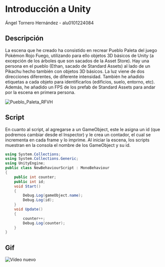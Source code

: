 # Introducción a Unity

Ángel Tornero Hernández - alu0101224084

## Descripción

La escena que he creado ha consistido en recrear Pueblo Paleta del juego Pokémon Rojo Fuego, utilizando para ello objetos 3D básicos de Unity (a excepción de los árboles que son sacados de la Asset Store). Hay una persona en el pueblo (Ethan, sacado de Standard Assets) al lado de un Pikachu hecho también con objetos 3D básicos. La luz viene de dos direcciones diferentes, de diferente intensidad. También he añadido etiquetas a cada objeto para identificarlos (edificios, suelo, entorno, etc). Además, he añadido un FPS de los prefab de Standard Assets para andar por la escena en primera persona.

![Pueblo_Paleta_RFVH](https://user-images.githubusercontent.com/72868069/137785074-99330cd8-d075-4e21-be60-90211f1b2c9a.png)


## Script

En cuanto al script, al agregarse a un GameObject, este le asigna un id (que podremos cambiar desde el Inspector) y le crea un contador, el cual se incrementa en cada frame y lo imprime. Al iniciar la escena, los scripts muestran en la consola el nombre de los GameObject y su id.
```C#
using System.Collections;
using System.Collections.Generic;
using UnityEngine;
public class NewBehaviourScript : MonoBehaviour
{
    public int counter;
    public int id;
    void Start()
    {
        Debug.Log(gameObject.name);
        Debug.Log(id);
    }
    void Update()
    {   
        counter++;
        Debug.Log(counter);
    }
}
```

## Gif

![Vídeo nuevo](https://user-images.githubusercontent.com/72868069/137784817-f720a91f-5812-408c-86d1-56e8fde251df.gif)
